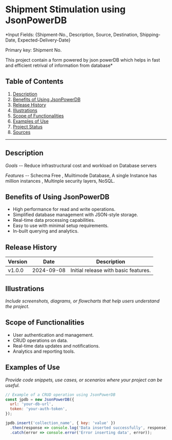 # **Shipment Stimulation using JsonPowerDB**

*Input Fields: {Shipment-No., Description, Source, Destination, Shipping-Date, Expected-Delivery-Date}

Primary key: Shipment No.

This project contain a form powered by json powerDB which helps in fast and efficient retrival of information from database*

## **Table of Contents**

1. [Description](#description)
2. [Benefits of Using JsonPowerDB](#benefits-of-using-jsonpowerdb)
3. [Release History](#release-history)
4. [Illustrations](#illustrations)
5. [Scope of Functionalities](#scope-of-functionalities)
6. [Examples of Use](#examples-of-use)
7. [Project Status](#project-status)
8. [Sources](#sources)

---

## **Description**

*Goals*   --    Reduce infrastructural cost and workload on Database servers

*Features*   --   Schecma Free , Muiltimode Database, A single Instance has million instances , Multinple security layers, NoSQL. 

## **Benefits of Using JsonPowerDB**

- High performance for read and write operations.
- Simplified database management with JSON-style storage.
- Real-time data processing capabilities.
- Easy to use with minimal setup requirements.
- In-built querying and analytics.

## **Release History**

| Version | Date       | Description                        |
|---------|------------|------------------------------------|
| v1.0.0  | 2024-09-08 | Initial release with basic features.|



## **Illustrations**

*Include screenshots, diagrams, or flowcharts that help users understand the project.*

## **Scope of Functionalities**

- User authentication and management.
- CRUD operations on data.
- Real-time data updates and notifications.
- Analytics and reporting tools.

## **Examples of Use**

*Provide code snippets, use cases, or scenarios where your project can be useful.*

```javascript
// Example of a CRUD operation using JsonPowerDB
const jpdb = new JsonPowerDB({
  url: 'your-db-url',
  token: 'your-auth-token',
});

jpdb.insert('collection_name', { key: 'value' })
  .then(response => console.log('Data inserted successfully', response))
  .catch(error => console.error('Error inserting data', error));
